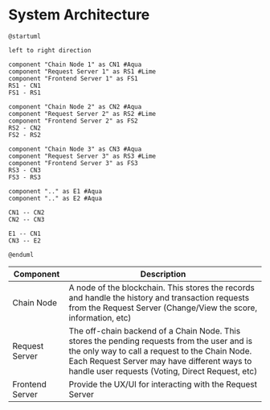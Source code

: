 # System Architecture
```plantuml
@startuml

left to right direction

component "Chain Node 1" as CN1 #Aqua
component "Request Server 1" as RS1 #Lime
component "Frontend Server 1" as FS1
RS1 - CN1
FS1 - RS1

component "Chain Node 2" as CN2 #Aqua
component "Request Server 2" as RS2 #Lime
component "Frontend Server 2" as FS2
RS2 - CN2
FS2 - RS2

component "Chain Node 3" as CN3 #Aqua
component "Request Server 3" as RS3 #Lime
component "Frontend Server 3" as FS3
RS3 - CN3
FS3 - RS3

component ".." as E1 #Aqua
component ".." as E2 #Aqua

CN1 -- CN2
CN2 -- CN3

E1 -- CN1
CN3 -- E2

@enduml
```

| Component | Description |
| --- | --- |
| Chain Node | A node of the blockchain. This stores the records and handle the history and transaction requests from the Request Server (Change/View the score, information, etc) |
| Request Server | The off-chain backend of a Chain Node. This stores the pending requests from the user and is the only way to call a request to the Chain Node. Each Request Server may have different ways to handle user requests (Voting, Direct Request, etc) |
| Frontend Server | Provide the UX/UI for interacting with the Request Server |
